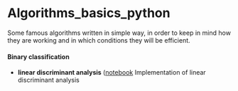 # Algorithms_basics_python

Some famous algorithms written in simple way, in order to keep in mind how they are working and in which conditions they will be efficient.

#### Binary classification

- **linear discriminant analysis** ([notebook](https://github.com/racousin/algorithms_basics_python/blob/master/binary_classification/linear_discriminant_analysis.ipynb) Implementation of linear discriminant analysis
